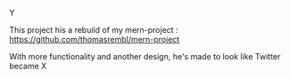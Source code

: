 Y

This project his a rebuild of my mern-project : https://github.com/thomasrembl/mern-project

With more functionality and another design, he's made to look like Twitter became X
